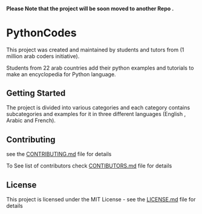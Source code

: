 #### Please Note that the project will be soon moved to another Repo .

# PythonCodes

This project was created and maintained by students and tutors from (1 million arab coders initiative).

Students from 22 arab countries add their python examples and tutorials to make an encyclopedia for Python language.

## Getting Started

The project is divided into various categories and each category contains subcategories and examples for it in three different languages (English , Arabic and French).



## Contributing
see the [CONTRIBUTING.md](CONTRIBUTING.md) file for details

To See list of contributors check [CONTIBUTORS.md](CONTIBUTORS.md) file for details


## License

This project is licensed under the MIT License - see the [LICENSE.md](LICENSE.md) file for details


